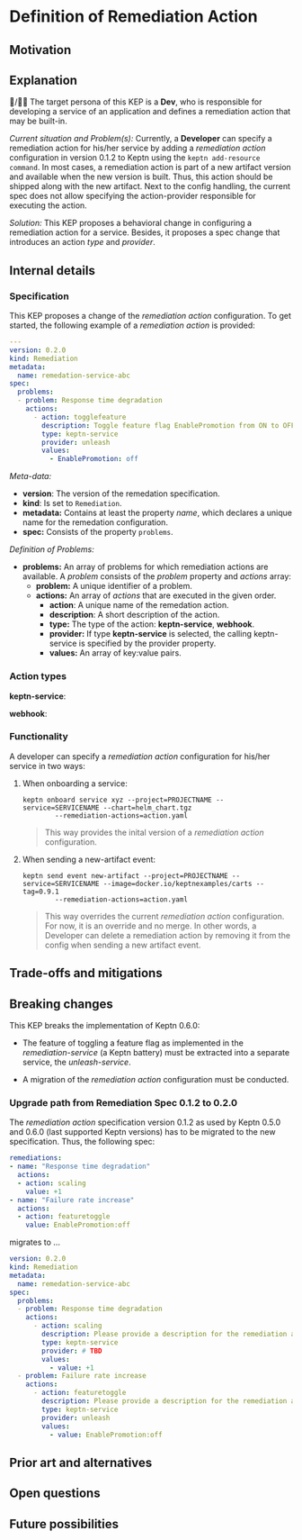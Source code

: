 # Definition of Remediation Action

## Motivation



## Explanation

:man:/:blonde_woman: The target persona of this KEP is a **Dev**, who is responsible for developing a service of an application and defines a remediation action that may be built-in.   

*Current situation and Problem(s):* Currently, a **Developer** can specify a remediation action for his/her service by adding a *remediation action* configuration in version 0.1.2 to Keptn using the `keptn add-resource command`. In most cases, a remediation action is part of a new artifact version and available when the new version is built. Thus, this action should be shipped along with the new artifact. Next to the config handling, the current spec does not allow specifying the action-provider responsible for executing the action.

*Solution:* This KEP proposes a behavioral change in configuring a remediation action for a service. Besides, it proposes a spec change that introduces an action *type* and *provider*.

## Internal details

### Specification

This KEP proposes a change of the *remediation action* configuration. To get started, the following example of a *remediation action* is provided: 

```yaml
---
version: 0.2.0
kind: Remediation
metadata:
  name: remedation-service-abc
spec:
  problems: 
  - problem: Response time degradation
    actions:
      - action: togglefeature
        description: Toggle feature flag EnablePromotion from ON to OFF
        type: keptn-service
        provider: unleash
        values: 
          - EnablePromotion: off
```

*Meta-data:*
* **version**: The version of the remedation specification. 
* **kind**: Is set to `Remediation`.
* **metadata:** Contains at least the property *name*, which declares a unique name for the remedation configuration.
* **spec:** Consists of the property `problems`.

*Definition of Problems:*
* **problems:** An array of problems for which remediation actions are available. A *problem* consists of the *problem* property and *actions* array:
  * **problem:** A unique identifier of a problem. 
  * **actions:** An array of *actions* that are executed in the given order.
    * **action**: A unique name of the remedation action. 
    * **description**: A short description of the action.
    * **type:** The type of the action: **keptn-service**, **webhook**.
    * **provider:** If type **keptn-service** is selected, the calling keptn-service is specified by the provider property.
    * **values:** An array of key:value pairs. 

### Action types

**keptn-service**:

**webhook**:

### Functionality

A developer can specify a *remediation action* configuration for his/her service in two ways:

1. When onboarding a service:
    ```console
    keptn onboard service xyz --project=PROJECTNAME --service=SERVICENAME --chart=helm_chart.tgz
            --remediation-actions=action.yaml
    ```
    > This way provides the inital version of a *remediation action* configuration.

2. When sending a new-artifact event: 
    ```console
    keptn send event new-artifact --project=PROJECTNAME --service=SERVICENAME --image=docker.io/keptnexamples/carts --tag=0.9.1
            --remediation-actions=action.yaml
    ```
    > This way overrides the current *remediation action* configuration. For now, it is an override and no merge. In other words, a Developer can delete a remediation action by removing it from the config when sending a new artifact event.


## Trade-offs and mitigations


## Breaking changes

This KEP breaks the implementation of Keptn 0.6.0:

* The feature of toggling a feature flag as implemented in the *remediation-service* (a Keptn battery) must be extracted into a separate service, the *unleash-service*.

* A migration of the *remediation action* configuration must be conducted.

### Upgrade path from Remediation Spec 0.1.2 to 0.2.0

The *remediation action* specification version 0.1.2 as used by Keptn 0.5.0 and 0.6.0 (last supported Keptn versions) has to be migrated to the new specification. Thus, the following spec:

```yaml
remediations:
- name: "Response time degradation"
  actions:
  - action: scaling
    value: +1
- name: "Failure rate increase"
  actions:
  - action: featuretoggle
    value: EnablePromotion:off
```

migrates to ...

```yaml
version: 0.2.0
kind: Remediation
metadata:
  name: remedation-service-abc
spec:
  problems: 
  - problem: Response time degradation
    actions:
      - action: scaling
        description: Please provide a description for the remediation action.
        type: keptn-service
        provider: # TBD
        values: 
          - value: +1
  - problem: Failure rate increase
    actions:
      - action: featuretoggle
        description: Please provide a description for the remediation action.
        type: keptn-service
        provider: unleash
        values: 
          - value: EnablePromotion:off
```

## Prior art and alternatives


## Open questions


## Future possibilities

